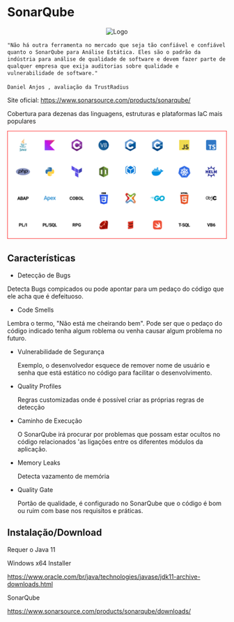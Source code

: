 # SonarQube

<div align="center", height=200px>

![Logo](https://www.svgrepo.com/show/354365/sonarqube.svg)

</div>

    "Não há outra ferramenta no mercado que seja tão confiável e confiável quanto o SonarQube para Análise Estática. Eles são o padrão da indústria para análise de qualidade de software e devem fazer parte de qualquer empresa que exija auditorias sobre qualidade e vulnerabilidade de software."

    Daniel Anjos , avaliação da TrustRadius

Site oficial: https://www.sonarsource.com/products/sonarqube/


Cobertura para dezenas das linguagens, estruturas e plataformas IaC mais populares

<div align="center">

![linguagens, estruturas e plataformas IaC](./images/aplicativos.png)

</div>

## Características

- Detecção de Bugs

Detecta Bugs compicados ou pode apontar para um pedaço do código que ele acha que é defeituoso.

- Code Smells

Lembra o termo, "Não está me cheirando bem". Pode ser que o pedaço do código indicado tenha algum roblema ou venha causar algum problema no futuro.

- Vulnerabilidade de Segurança

    Exemplo, o desenvolvedor esquece de remover nome de usuário e senha que está estático no código para facilitar o desenvolvimento.

- Quality Profiles

    Regras customizadas onde é possível criar as próprias regras de detecção 

- Caminho de Execução

    O SonarQube irá procurar por problemas que possam estar ocultos no código relacionados 'as ligações entre os diferentes módulos da aplicação.

- Memory Leaks

    Detecta vazamento de memória

- Quality Gate

    Portão de qualidade, é configurado no SonarQube que o código é bom ou ruim com base nos requisitos e práticas.

## Instalação/Download

Requer o Java 11 

Windows x64 Installer

https://www.oracle.com/br/java/technologies/javase/jdk11-archive-downloads.html


SonarQube

https://www.sonarsource.com/products/sonarqube/downloads/

